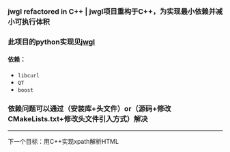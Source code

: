 ### jwgl refactored in C++ | jwgl项目重构于C++，为实现最小依赖并减小可执行体积
### 此项目的python实现见[jwgl](https://github.com/z2z63/jwgl)
#### 依赖：
- `libcurl`
- `QT`
- `boost`

### 依赖问题可以通过（安装库+头文件）or（源码+修改CMakeLists.txt+修改头文件引入方式）解决
---
下一个目标：用C++实现xpath解析HTML